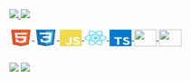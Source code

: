 

<div>
  <a href="https://github.com/tarcisioandrade">
  <img height="180em" src="https://github-readme-stats.zohan.tech/api?username=tarcisioandrade&show_icons=true&theme=github_dark&include_all_commits=true&count_private=true"/>
  <img height="180em" src="https://github-readme-stats.zohan.tech/api/top-langs/?username=tarcisioandrade&layout=compact&langs_count=7&theme=github_dark"/>
</div>
<div style="display: inline_block"><br>
  <img align="center" height="30" width="40" src="https://raw.githubusercontent.com/devicons/devicon/master/icons/html5/html5-original.svg">
  <img align="center" height="30" width="40" src="https://raw.githubusercontent.com/devicons/devicon/master/icons/css3/css3-original.svg">
  <img align="center" height="30" width="40" src="https://raw.githubusercontent.com/devicons/devicon/master/icons/javascript/javascript-plain.svg">
  <img align="center" height="30" width="40" src="https://raw.githubusercontent.com/devicons/devicon/master/icons/react/react-original.svg">
  <img align="center"height="30" width="40" src="https://raw.githubusercontent.com/devicons/devicon/master/icons/typescript/typescript-plain.svg">
  <img align="center"height="30" width="40" src="https://cdn.sanity.io/images/9kjy77bb/production/b1dd14bbdbe81a00ed9c8d0ddad9549f23fdabb2-101x101.svg">
  <img align="center"height="30" width="40" src="https://cdn.sanity.io/images/9kjy77bb/production/4af2bc8428c8f50c82a103a552c5754b60a2ef68-64x64.svg">
</div>

##

<a href="mailto:tarcisioandrade016@gmail.com"><img src="https://img.shields.io/badge/-Gmail-%23333?style=for-the-badge&logo=gmail&logoColor=white" target="_blank"></a>
<a href="#" target="_blank"><img src="https://img.shields.io/badge/-LinkedIn-%230077B5?style=for-the-badge&logo=linkedin&logoColor=white" target="_blank"></a> 

